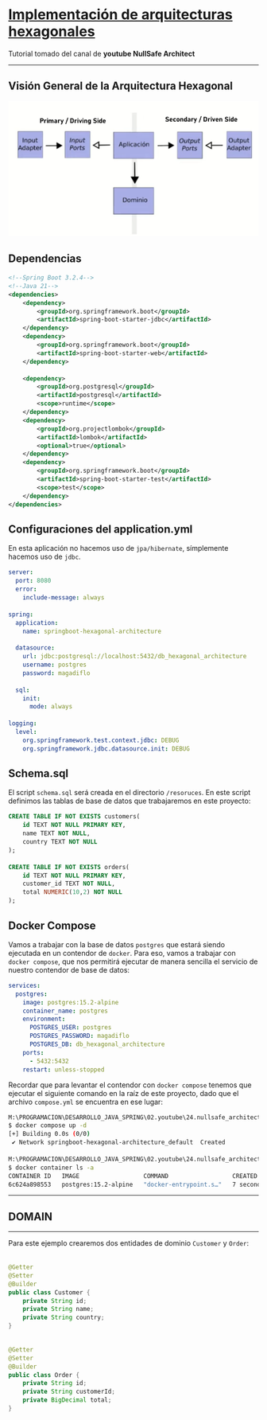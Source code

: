 # [Implementación de arquitecturas hexagonales](https://www.youtube.com/watch?v=CycNkSXfXy8&t=1021s)

Tutorial tomado del canal de **youtube NullSafe Architect**

---

## Visión General de la Arquitectura Hexagonal

![01.overview.png](./assets/01.overview.png)

## Dependencias

````xml
<!--Spring Boot 3.2.4-->
<!--Java 21-->
<dependencies>
    <dependency>
        <groupId>org.springframework.boot</groupId>
        <artifactId>spring-boot-starter-jdbc</artifactId>
    </dependency>
    <dependency>
        <groupId>org.springframework.boot</groupId>
        <artifactId>spring-boot-starter-web</artifactId>
    </dependency>

    <dependency>
        <groupId>org.postgresql</groupId>
        <artifactId>postgresql</artifactId>
        <scope>runtime</scope>
    </dependency>
    <dependency>
        <groupId>org.projectlombok</groupId>
        <artifactId>lombok</artifactId>
        <optional>true</optional>
    </dependency>
    <dependency>
        <groupId>org.springframework.boot</groupId>
        <artifactId>spring-boot-starter-test</artifactId>
        <scope>test</scope>
    </dependency>
</dependencies>
````

## Configuraciones del application.yml

En esta aplicación no hacemos uso de `jpa/hibernate`, símplemente hacemos uso de `jdbc`.

````yml
server:
  port: 8080
  error:
    include-message: always

spring:
  application:
    name: springboot-hexagonal-architecture

  datasource:
    url: jdbc:postgresql://localhost:5432/db_hexagonal_architecture
    username: postgres
    password: magadiflo

  sql:
    init:
      mode: always

logging:
  level:
    org.springframework.test.context.jdbc: DEBUG
    org.springframework.jdbc.datasource.init: DEBUG
````

## Schema.sql

El script `schema.sql` será creada en el directorio `/resoruces`. En este script definimos las tablas de base de
datos que trabajaremos en este proyecto:

````sql
CREATE TABLE IF NOT EXISTS customers(
    id TEXT NOT NULL PRIMARY KEY,
    name TEXT NOT NULL,
    country TEXT NOT NULL
);

CREATE TABLE IF NOT EXISTS orders(
    id TEXT NOT NULL PRIMARY KEY,
    customer_id TEXT NOT NULL,
    total NUMERIC(10,2) NOT NULL
);
````

## Docker Compose

Vamos a trabajar con la base de datos `postgres` que estará siendo ejecutada en un contendor de `docker`. Para eso,
vamos a trabajar con `docker compose`, que nos permitirá ejecutar de manera sencilla el servicio de nuestro contendor
de base de datos:

````yml
services:
  postgres:
    image: postgres:15.2-alpine
    container_name: postgres
    environment:
      POSTGRES_USER: postgres
      POSTGRES_PASSWORD: magadiflo
      POSTGRES_DB: db_hexagonal_architecture
    ports:
      - 5432:5432
    restart: unless-stopped
````

Recordar que para levantar el contendor con `docker compose` tenemos que ejecutar el siguiente comando en la raíz de
este proyecto, dado que el archivo `compose.yml` se encuentra en ese lugar:

````bash
M:\PROGRAMACION\DESARROLLO_JAVA_SPRING\02.youtube\24.nullsafe_architect\springboot-hexagonal-architecture (main -> origin)
$ docker compose up -d
[+] Building 0.0s (0/0)                                                                                                                                                                                                        docker:default [+] Running 2/2
 ✔ Network springboot-hexagonal-architecture_default  Created                                                                                                                                                                            0.1s  ✔ Container postgres                                 Started                                                                                                                                                                            0.1s

M:\PROGRAMACION\DESARROLLO_JAVA_SPRING\02.youtube\24.nullsafe_architect\springboot-hexagonal-architecture (main -> origin)
$ docker container ls -a
CONTAINER ID   IMAGE                  COMMAND                  CREATED         STATUS         PORTS                    NAMES
6c624a898553   postgres:15.2-alpine   "docker-entrypoint.s…"   7 seconds ago   Up 5 seconds   0.0.0.0:5432->5432/tcp   postgres
````

---

## DOMAIN

---

Para este ejemplo crearemos dos entidades de dominio `Customer` y `Order`:

````java

@Getter
@Setter
@Builder
public class Customer {
    private String id;
    private String name;
    private String country;
}
````

````java

@Getter
@Setter
@Builder
public class Order {
    private String id;
    private String customerId;
    private BigDecimal total;
}
````
